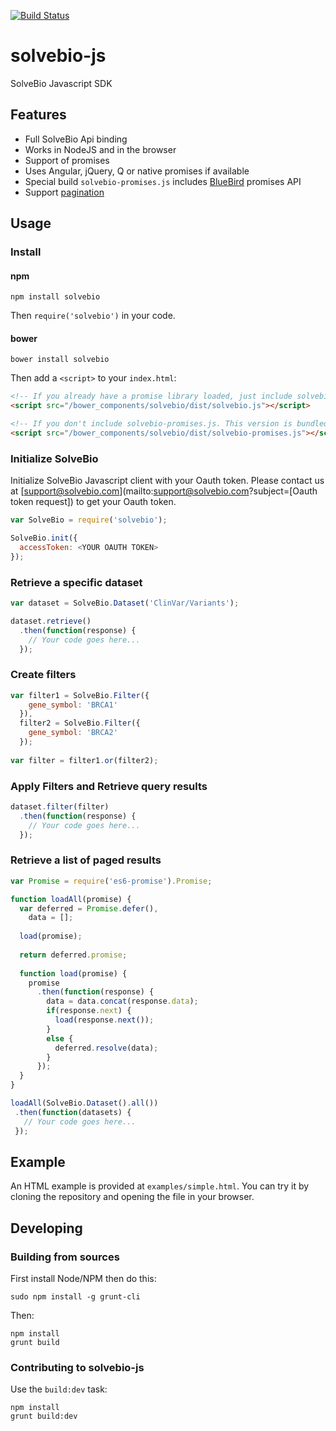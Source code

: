 [![Build Status](https://travis-ci.org/solvebio/solvebio-js.svg?branch=master)](http://travis-ci.org/solvebio/solvebio-js)

# solvebio-js

SolveBio Javascript SDK

## Features
* Full SolveBio Api binding
* Works in NodeJS and in the browser
* Support of promises
* Uses Angular, jQuery, Q or native promises if available
* Special build `solvebio-promises.js` includes [BlueBird](https://github.com/petkaantonov/bluebird) promises API
* Support [pagination](#retrieve-a-list-of-paged-results)

## Usage

### Install
#### npm
    npm install solvebio
Then `require('solvebio')` in your code.

#### bower
    bower install solvebio
Then add a `<script>` to your `index.html`:

```html
<!-- If you already have a promise library loaded, just include solvebio.js -->
<script src="/bower_components/solvebio/dist/solvebio.js"></script>

<!-- If you don't include solvebio-promises.js. This version is bundled with the BlueBird promise library. -->
<script src="/bower_components/solvebio/dist/solvebio-promises.js"></script>
```

### Initialize SolveBio
Initialize SolveBio Javascript client with your Oauth token.
Please contact us at [support@solvebio.com](mailto:support@solvebio.com?subject=[Oauth token request]) to get your Oauth token.
```javascript
var SolveBio = require('solvebio');

SolveBio.init({
  accessToken: <YOUR OAUTH TOKEN>
});
```

### Retrieve a specific dataset
```javascript
var dataset = SolveBio.Dataset('ClinVar/Variants');

dataset.retrieve()
  .then(function(response) {
    // Your code goes here...
  });
```

### Create filters
```javascript
var filter1 = SolveBio.Filter({
    gene_symbol: 'BRCA1'
  }), 
  filter2 = SolveBio.Filter({
    gene_symbol: 'BRCA2'
  });
  
var filter = filter1.or(filter2);
```
  
### Apply Filters and Retrieve query results
```javascript
dataset.filter(filter)
  .then(function(response) {
    // Your code goes here...
  });
```

### Retrieve a list of paged results
```javascript
var Promise = require('es6-promise').Promise;

function loadAll(promise) {
  var deferred = Promise.defer(),
    data = [];
    
  load(promise);
  
  return deferred.promise;
  
  function load(promise) {
    promise
      .then(function(response) {
        data = data.concat(response.data);
        if(response.next) {
          load(response.next());
        }
        else {
          deferred.resolve(data);
        }
      });
  }
}

loadAll(SolveBio.Dataset().all())
 .then(function(datasets) {
   // Your code goes here...
 });
```

## Example

An HTML example is provided at `examples/simple.html`. You can try
it by cloning the repository and opening the file in your browser.


## Developing

### Building from sources
First install Node/NPM then do this:

    sudo npm install -g grunt-cli

Then:

    npm install
    grunt build

### Contributing to solvebio-js
Use the `build:dev` task:

    npm install
    grunt build:dev
